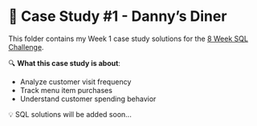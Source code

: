 # 🍜 Case Study #1 - Danny’s Diner

This folder contains my Week 1 case study solutions for the [8 Week SQL Challenge](https://8weeksqlchallenge.com/).

🔍 **What this case study is about**:
- Analyze customer visit frequency
- Track menu item purchases
- Understand customer spending behavior

💡 SQL solutions will be added soon...

